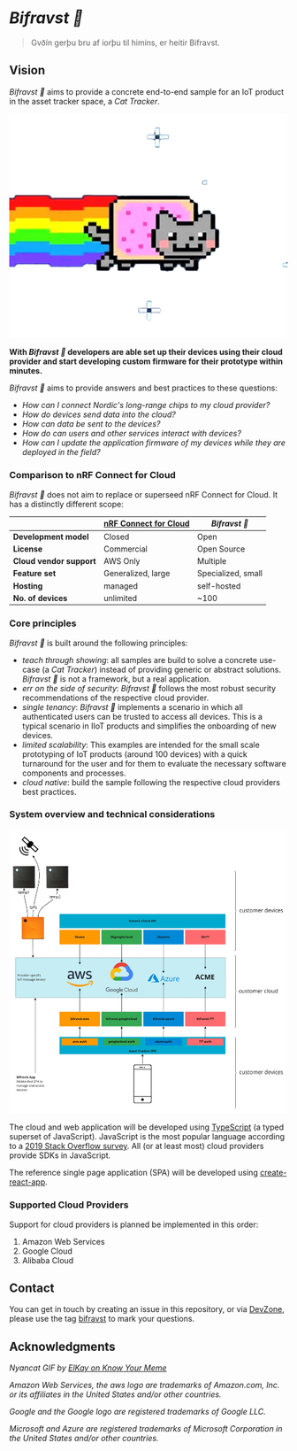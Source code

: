 # *Bifravst :rainbow:*

> Gvðín gerþu bru af iorþu til himins, er heitir Bifravst.

## Vision

*Bifravst :rainbow:* aims to provide a concrete end-to-end sample for an IoT product in the asset tracker space, a *Cat Tracker*. 

![Bifravst: Cat Tracker IoT example](./docs/nyancat.gif)

**With *Bifravst :rainbow:* developers are able set up their devices using their cloud provider and start developing custom firmware for their prototype within minutes.**

*Bifravst :rainbow:* aims to provide answers and best practices to these questions:

- *How can I connect Nordic's long-range chips to my cloud provider?*
- *How do devices send data into the cloud?*
- *How can data be sent to the devices?*
- *How do can users and other services interact with devices?*
- *How can I update the application firmware of my devices while they are deployed in the field?*

### Comparison to nRF Connect for Cloud

*Bifravst :rainbow:* does not aim to replace or superseed nRF Connect for Cloud. It has a distinctly different scope:

|   | [nRF Connect for Cloud](https://www.nordicsemi.com/Software-and-Tools/Development-Tools/nRF-Connect-for-Cloud) | *Bifravst :rainbow:* |
|---|-----------------------|----------|
| **Development model** | Closed | Open |
| **License** | Commercial | Open Source |
| **Cloud vendor support** | AWS Only | Multiple |
| **Feature set** | Generalized, large | Specialized, small |
| **Hosting** | managed | self-hosted |
| **No. of devices** | unlimited | ~100 |

### Core principles

*Bifravst :rainbow:* is built around the following principles:

- *teach through showing*: all samples are build to solve a concrete use-case (a *Cat Tracker*) instead of providing generic or abstract solutions. *Bifravst :rainbow:* is not a framework, but a real application.
- *err on the side of security*: *Bifravst :rainbow:* follows the most robust security recommendations of the respective cloud provider.
- *single tenancy*: *Bifravst :rainbow:* implements a scenario in which all authenticated users can be trusted to access all devices. This is a typical scenario in IIoT products and simplifies the onboarding of new devices.
- *limited scalability*: This examples are intended for the small scale prototyping of IoT products (around 100 devices) with a quick turnaround for the user and for them to evaluate the necessary software components and processes.
- *cloud native*: build the sample following the respective cloud providers best practices.

### System overview and technical considerations

![System overview](./docs/System%20overview.jpg)

The cloud and web application will be developed using [TypeScript](https://www.typescriptlang.org/)  (a typed superset of JavaScript). JavaScript is the most popular language according to a [2019 Stack Overflow survey](https://insights.stackoverflow.com/survey/2019#technology). All (or at least most) cloud providers provide SDKs in JavaScript.

The reference single page application (SPA) will be developed using [create-react-app](https://github.com/facebook/create-react-app).

### Supported Cloud Providers

Support for cloud providers is planned be implemented in this order:

1. Amazon Web Services
1. Google Cloud
1. Alibaba Cloud

## Contact

You can get in touch by creating an issue in this repository, or via [DevZone](https://devzone.nordicsemi.com/), please use the tag [bifravst](https://devzone.nordicsemi.com/search?q=bifravst) to mark your questions.

## Acknowledgments

*Nyancat GIF by [ElKay on Know Your Meme](https://knowyourmeme.com/photos/480551-nyan-cat)*

*Amazon Web Services, the aws logo are trademarks of Amazon.com, Inc. or its affiliates in the United States and/or other countries.*

*Google and the Google logo are registered trademarks of Google LLC.*

*Microsoft and Azure are registered trademarks of Microsoft Corporation in the United States and/or other countries.*

